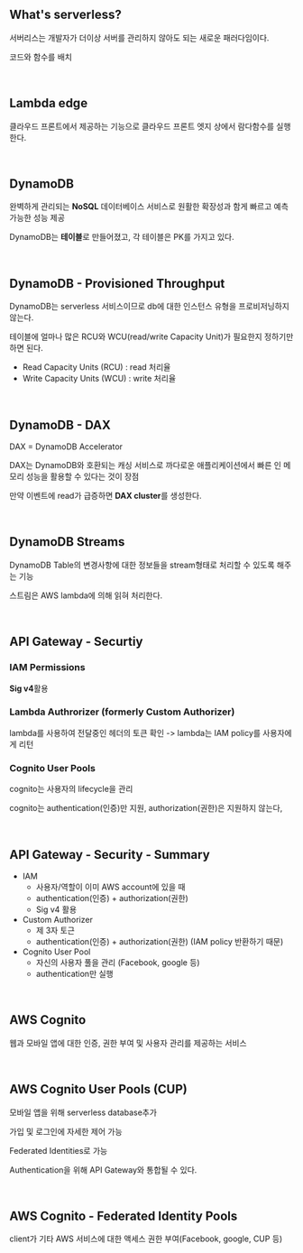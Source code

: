 ## What's serverless?

서버리스는 개발자가 더이상 서버를 관리하지 않아도 되는 새로운 패러다임이다.

코드와 함수를 배치

<br>

## Lambda edge

클라우드 프론트에서 제공하는 기능으로 클라우드 프론트 엣지 상에서 람다함수를 실행한다.

<br>

## DynamoDB

완벽하게 관리되는 **NoSQL** 데이터베이스 서비스로 원활한 확장성과 함게 빠르고 예측 가능한 성능 제공

DynamoDB는 **테이블**로 만들어졌고, 각 테이블은 PK를 가지고 있다.

<br>

## DynamoDB - Provisioned Throughput

DynamoDB는 serverless 서비스이므로 db에 대한 인스턴스 유형을 프로비저닝하지 않는다.

테이블에 얼마나 많은 RCU와 WCU(read/write Capacity Unit)가 필요한지 정하기만 하면 된다.

+ Read Capacity Units (RCU) : read 처리율
+ Write Capacity Units (WCU) : write 처리율

<br>

## DynamoDB - DAX

DAX = DynamoDB Accelerator

DAX는 DynamoDB와 호환되는 캐싱 서비스로 까다로운 애플리케이션에서 빠른 인 메모리 성능을 활용할 수 있다는 것이 장점

만약 이벤트에 read가 급증하면 **DAX cluster**를 생성한다.

<br>

## DynamoDB Streams

DynamoDB Table의 변경사항에 대한 정보들을 stream형태로 처리할 수 있도록 해주는 기능

스트림은 AWS lambda에 의해 읽혀 처리한다. 

<br>

## API Gateway - Securtiy

### IAM Permissions

**Sig v4**활용 



### Lambda Authrorizer (formerly Custom Authorizer)

 lambda를 사용하여 전달중인 헤더의 토큰 확인 -> lambda는 IAM policy를 사용자에게 리턴



### Cognito User Pools

cognito는 사용자의 lifecycle을 관리

cognito는 authentication(인증)만 지원, authorization(권한)은 지원하지 않는다,

<br>

## API Gateway - Security - Summary

+ IAM
  + 사용자/역할이 이미 AWS account에 있을 때
  + authentication(인증) + authorization(권한)
  + Sig v4 활용
+ Custom Authorizer
  + 제 3자 토근
  + authentication(인증) + authorization(권한) (IAM policy 반환하기 때문)
+ Cognito User Pool
  + 자신의 사용자 풀을 관리 (Facebook, google 등)
  + authentication만 실행

<br>

## AWS Cognito

웹과 모바일 앱에 대한 인증, 권한 부여 및 사용자 관리를 제공하는 서비스

<br>

## AWS Cognito User Pools (CUP)

모바일 앱을 위해 serverless database추가

가입 및 로그인에 자세한 제어 가능

Federated Identities로 가능

Authentication을 위해 API Gateway와 통합될 수 있다.

<br>

## AWS Cognito - Federated Identity Pools

client가 기타 AWS 서비스에 대한 액세스 권한 부여(Facebook, google, CUP 등)


